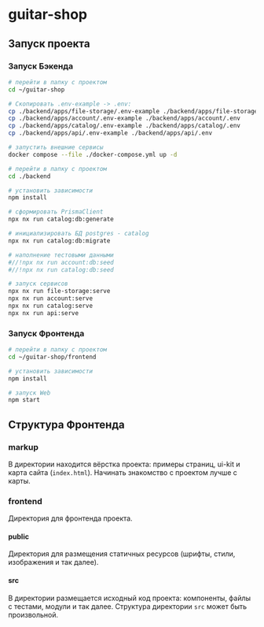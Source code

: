 # guitar-shop

## Запуск проекта

### Запуск Бэкенда
```bash
# перейти в папку с проектом
cd ~/guitar-shop

# Скопировать .env-example -> .env:
cp ./backend/apps/file-storage/.env-example ./backend/apps/file-storage/.env
cp ./backend/apps/account/.env-example ./backend/apps/account/.env
cp ./backend/apps/catalog/.env-example ./backend/apps/catalog/.env
cp ./backend/apps/api/.env-example ./backend/apps/api/.env

# запустить внешние сервисы
docker compose --file ./docker-compose.yml up -d

# перейти в папку с проектом
cd ./backend

# установить зависимости
npm install

# сформировать PrismaClient
npx nx run catalog:db:generate

# инициализировать БД postgres - catalog
npx nx run catalog:db:migrate

# наполнение тестовыми данными
#//!npx nx run account:db:seed
#//!npx nx run catalog:db:seed

# запуск сервисов
npx nx run file-storage:serve
npx nx run account:serve
npx nx run catalog:serve
npx nx run api:serve
```

### Запуск Фронтенда
```bash
# перейти в папку с проектом
cd ~/guitar-shop/frontend

# установить зависимости
npm install

# запуск Web
npm start
```

## Структура Фронтенда

### markup

В директории находится вёрстка проекта: примеры страниц, ui-kit и карта сайта (`index.html`). Начинать знакомство с проектом лучше с карты.

### frontend

Директория для фронтенда проекта.

#### public

Директория для размещения статичных ресурсов (шрифты, стили, изображения и так далее).

#### src

В директории размещается исходный код проекта: компоненты, файлы с тестами, модули и так далее. Структура директории `src` может быть произвольной.
